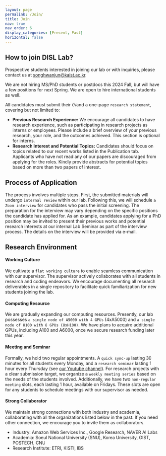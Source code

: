 ```yaml
---
layout: page
permalink: /Join/
title: Join
nav: true
nav_order: 6
display_categories: [Present, Past]
horizontal: false
---
```

## How to join DISL Lab?

Prospective students interested in joining our lab or with inquiries, please contact us at <u>songhwanjun@kaist.ac.kr</u>. 

We are not hiring MS/PhD students or postdocs this 2024 Fall, but will have a few positions for next Spring. We are open to hire international students as well.

All candidates must submit their `CV`and a one-page `research statement`, covering but not limited to:
* **Previous Research Experience:** We encourage all candidates to have research experience, such as participating in research projects as interns or employees. Please include a brief overview of your previous research, your role, and the outcomes achieved. This section is optional for interns.
* **Research Interest and Potential Topics:** Candidates should focus on topics related to our recent works listed in the Publication tab. Applicants who have not read any of our papers are discouraged from applying for the roles. Kindly provide abstracts for potential topics based on more than two papers of interest. 

## Process of Application

The process involves multiple steps. First, the submitted materials will undergo `internal review` within our lab. Following this, we will schedule `a Zoom interview` for candidates who pass the initial screening. The preparation for the interview may vary depending on the specific positions the candidate has applied for. As an example, candidates applying for a PhD position may be invited to present their previous works and potential research interests at our internal Lab Seminar as part of the interview process. The details on the interview will be provided via e-mail.

## Research Environment
#### Working Culture
We cultivate a `flat working culture` to enable seamless communication with our supervisor. The supervisor actively collaborates with all students in research and coding endeavors. We encourage documenting all research deliverables in a single repository to facilitate quick familiarization for new students joining the lab.

#### Computing Resource
We are gradually expanding our computing resources. Presently, our lab possesses `a single node of A5000 with 4 GPUs` (4xA5000) and `a single node of H100 with 8 GPUs (8xH100)`. We have plans to acquire additional GPUs, including A100 and A6000, once we secure research funding later this year.

#### Meeting and Seminar
Formally, we hold two regular appointments. A `quick sync-up` lasting 30 minutes for all students every Monday, and a `research seminar` lasting 1 hour every Thursday (see [our Youtube channel](https://www.youtube.com/channel/UCrEpnN7_2BmrHsPWns_Vx3Q)). For research projects with a clear submission target, we organize a `weekly meeting series` based on the needs of the students involved. Additionally, we have two `non-regular meeting` slots, each lasting 1 hour, available on Fridays. These slots are open for any students to schedule meetings with our supervisor as needed.

#### Strong Collaborator
We maintain strong connections with both industry and academia, collaborating with all the organizations listed below in the past. If you need other connection, we encourage you to invite them as collaborators.
* Industry: Amazon Web Services Inc., Google Research, NAVER AI Labs
* Academia: Soeul National University (SNU), Korea University, GIST, POSTECH, CNU
* Research Institute: ETRI, KISTI, IBS

